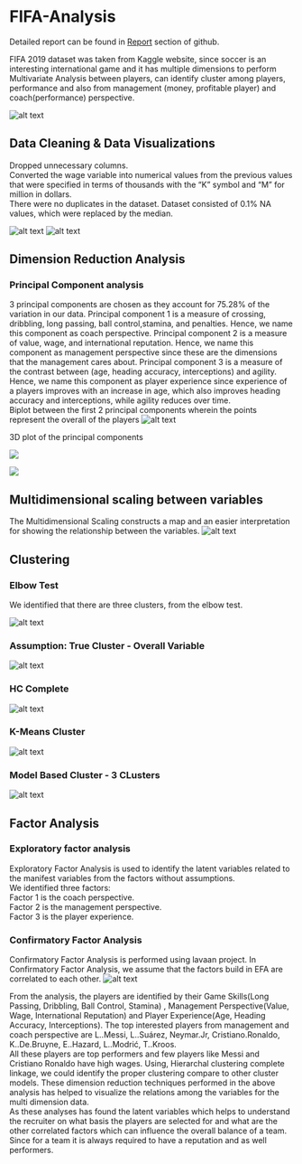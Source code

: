 # FIFA-Analysis

Detailed report can be found in  [Report](https://github.com/NishaPardeshi/FIFA-Analysis/tree/master/Report) section of github.
</br>

FIFA 2019 dataset was taken from Kaggle website, since soccer is an interesting international game and it has multiple dimensions to perform Multivariate Analysis between players, can identify cluster among players, performance and also from management (money, profitable player) and coach(performance) perspective.

![alt text](https://github.com/NishaPardeshi/FIFA-Analysis/blob/master/images/dashboard.png)

## Data Cleaning & Data Visualizations

Dropped unnecessary columns. </br>
Converted the wage variable into numerical values from the previous values that were specified in terms of thousands with the “K” symbol and “M” for million in dollars. </br>
There were no duplicates in the dataset.
Dataset consisted of 0.1% NA values, which were replaced by the median.


![alt text](https://github.com/NishaPardeshi/FIFA-Analysis/blob/master/images/MV_before.png)
![alt text](https://github.com/NishaPardeshi/FIFA-Analysis/blob/master/images/MV_after.png)

## Dimension Reduction Analysis

### Principal Component analysis

3 principal components are chosen as they account for 75.28% of the variation in our data. Principal component 1 is a measure of crossing, dribbling, long passing, ball control,stamina, and penalties. Hence, we name this component as coach perspective. Principal component 2 is a measure of value, wage, and international reputation. Hence, we name this component as management perspective since these are the dimensions that the management cares about. Principal component 3 is a measure of the contrast between (age, heading accuracy, interceptions) and agility. Hence, we name this component as player experience since experience of a players improves with an increase in age, which also improves heading accuracy and interceptions, while agility reduces over time.
</br>
Biplot between the first 2 principal components wherein the points represent the overall of the players
![alt text](https://github.com/NishaPardeshi/FIFA-Analysis/blob/master/images/pca1.png)

3D plot of the principal components

![](https://github.com/NishaPardeshi/FIFA-Analysis/blob/master/images/pca3d.gif)

![](https://github.com/NishaPardeshi/FIFA-Analysis/blob/master/images/pca3d_scores.gif)

## Multidimensional scaling between variables

The Multidimensional Scaling constructs a map and an easier interpretation for showing the relationship between the variables.
![alt text](https://github.com/NishaPardeshi/FIFA-Analysis/blob/master/images/mds1.png)

## Clustering

### Elbow Test

We identified that there are three clusters, from the elbow test.

![alt text](https://github.com/NishaPardeshi/FIFA-Analysis/blob/master/images/ca_elbow.png)

### Assumption: True Cluster - Overall Variable

![alt text](https://github.com/NishaPardeshi/FIFA-Analysis/blob/master/images/ca_overall.png)

### HC Complete 

![alt text](https://github.com/NishaPardeshi/FIFA-Analysis/blob/master/images/ca_hc.png)

### K-Means Cluster

![alt text](https://github.com/NishaPardeshi/FIFA-Analysis/blob/master/images/ca_km.png)

### Model Based Cluster - 3 CLusters

![alt text](https://github.com/NishaPardeshi/FIFA-Analysis/blob/master/images/ca_mc.png)

## Factor Analysis

### Exploratory factor analysis

Exploratory Factor Analysis is used to identify the latent variables related to the manifest variables from the factors without assumptions. </br>
We identified three factors: </br>
Factor 1 is the coach perspective. </br>
Factor 2 is the management perspective. </br>
Factor 3 is the player experience.

### Confirmatory Factor Analysis

Confirmatory Factor Analysis is performed using lavaan project. In Confirmatory Factor Analysis, we assume that the factors build in EFA are correlated to each other.
![alt text](https://github.com/NishaPardeshi/FIFA-Analysis/blob/master/images/fa.png)

From the analysis, the players are identified by their Game Skills(Long Passing, Dribbling, Ball Control, Stamina) , Management Perspective(Value, Wage, International Reputation)  and Player Experience(Age, Heading Accuracy, Interceptions). The top interested players from management and coach perspective are L..Messi, L..Suárez, Neymar.Jr, Cristiano.Ronaldo, K..De.Bruyne, E..Hazard, L..Modrić, T..Kroos. 
</br>
All these players are top performers and few players like Messi and Cristiano Ronaldo have high wages. Using, Hierarchal clustering complete linkage, we could identify the proper clustering compare to other cluster models. These dimension reduction techniques performed in the above analysis has helped to visualize the relations among the variables for the multi dimension data. 
</br>
As these analyses has found the latent variables which helps to understand the recruiter on what basis the players are selected for and what are the other correlated factors which can influence the overall balance of a team. Since for a team it is always required to have a reputation and as well performers. 


